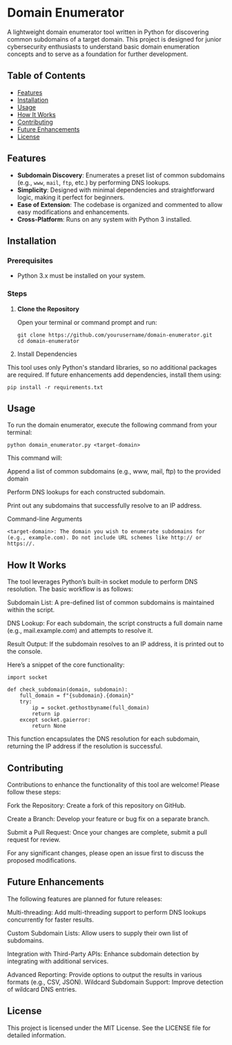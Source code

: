 # Domain Enumerator

A lightweight domain enumerator tool written in Python for discovering common subdomains of a target domain. This project is designed for junior cybersecurity enthusiasts to understand basic domain enumeration concepts and to serve as a foundation for further development.

## Table of Contents

- [Features](#features)
- [Installation](#installation)
- [Usage](#usage)
- [How It Works](#how-it-works)
- [Contributing](#contributing)
- [Future Enhancements](#future-enhancements)
- [License](#license)

## Features

- **Subdomain Discovery**: Enumerates a preset list of common subdomains (e.g., `www`, `mail`, `ftp`, etc.) by performing DNS lookups.
- **Simplicity**: Designed with minimal dependencies and straightforward logic, making it perfect for beginners.
- **Ease of Extension**: The codebase is organized and commented to allow easy modifications and enhancements.
- **Cross-Platform**: Runs on any system with Python 3 installed.

## Installation

### Prerequisites

- Python 3.x must be installed on your system.

### Steps

1. **Clone the Repository**

   Open your terminal or command prompt and run:
    ```
   git clone https://github.com/yourusername/domain-enumerator.git
   cd domain-enumerator

2. Install Dependencies

This tool uses only Python's standard libraries, so no additional packages are required. If future enhancements add dependencies, install them using:

```
pip install -r requirements.txt
```

## Usage
To run the domain enumerator, execute the following command from your terminal:

```
python domain_enumerator.py <target-domain>
```

This command will:

Append a list of common subdomains (e.g., www, mail, ftp) to the provided domain

Perform DNS lookups for each constructed subdomain.

Print out any subdomains that successfully resolve to an IP address.

Command-line Arguments
```
<target-domain>: The domain you wish to enumerate subdomains for (e.g., example.com). Do not include URL schemes like http:// or https://.
```

## How It Works

The tool leverages Python’s built-in socket module to perform DNS resolution. The basic workflow is as follows:

Subdomain List: A pre-defined list of common subdomains is maintained within the script.

DNS Lookup: For each subdomain, the script constructs a full domain name (e.g., mail.example.com) and attempts to resolve it.

Result Output: If the subdomain resolves to an IP address, it is printed out to the console.

Here’s a snippet of the core functionality:

```
import socket

def check_subdomain(domain, subdomain):
    full_domain = f"{subdomain}.{domain}"
    try:
        ip = socket.gethostbyname(full_domain)
        return ip
    except socket.gaierror:
        return None
```
This function encapsulates the DNS resolution for each subdomain, returning the IP address if the resolution is successful.

## Contributing

Contributions to enhance the functionality of this tool are welcome! Please follow these steps:

Fork the Repository: Create a fork of this repository on GitHub.

Create a Branch: Develop your feature or bug fix on a separate branch.

Submit a Pull Request: Once your changes are complete, submit a pull request for review.

For any significant changes, please open an issue first to discuss the proposed modifications.

## Future Enhancements

The following features are planned for future releases:

Multi-threading: Add multi-threading support to perform DNS lookups concurrently for faster results.

Custom Subdomain Lists: Allow users to supply their own list of subdomains.

Integration with Third-Party APIs: Enhance subdomain detection by integrating with additional services.

Advanced Reporting: Provide options to output the results in various formats (e.g., CSV, JSON).
Wildcard Subdomain Support: Improve detection of wildcard DNS entries.


## License

This project is licensed under the MIT License. See the LICENSE file for detailed information.
